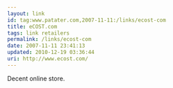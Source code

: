 ```yaml
---
layout: link
id: tag:www.patater.com,2007-11-11:/links/ecost-com
title: eCOST.com
tags: link retailers
permalink: /links/ecost-com
date: 2007-11-11 23:41:13
updated: 2010-12-19 03:36:44
uri: http://www.ecost.com/
---
```

Decent online store.
